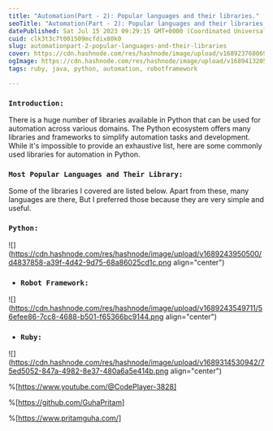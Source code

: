 ```yaml
---
title: "Automation(Part - 2): Popular languages and their libraries."
seoTitle: "Automation(Part - 2): Popular languages and their libraries."
datePublished: Sat Jul 15 2023 09:29:15 GMT+0000 (Coordinated Universal Time)
cuid: clk3t3c7t001509mcfdix80k0
slug: automationpart-2-popular-languages-and-their-libraries
cover: https://cdn.hashnode.com/res/hashnode/image/upload/v1689237680690/166e1bb6-e809-4b91-a508-8d2e330c63ed.jpeg
ogImage: https://cdn.hashnode.com/res/hashnode/image/upload/v1689413205024/885b77de-8c24-4e0d-a808-476692d00c9c.png
tags: ruby, java, python, automation, robotframework

---
```


### `Introduction:`

There is a huge number of libraries available in Python that can be used for automation across various domains. The Python ecosystem offers many libraries and frameworks to simplify automation tasks and development. While it's impossible to provide an exhaustive list, here are some commonly used libraries for automation in Python.

### `Most Popular Languages and Their Library:`

Some of the libraries I covered are listed below. Apart from these, many languages are there, But I preferred those because they are very simple and useful.

### `Python:`

![](https://cdn.hashnode.com/res/hashnode/image/upload/v1689243950500/d4837858-a39f-4d42-9d75-68a86025cd1c.png align="center")

* ### `Robot Framework:`
    

![](https://cdn.hashnode.com/res/hashnode/image/upload/v1689243549711/56efee86-7cc8-4688-b501-f65366bc9144.png align="center")

* ### `Ruby:`
    

![](https://cdn.hashnode.com/res/hashnode/image/upload/v1689314530942/75ed5052-847a-4982-8e37-480a6a5e414b.png align="center")

%[https://www.youtube.com/@CodePlayer-3828] 

%[https://github.com/GuhaPritam] 

%[https://www.pritamguha.com/]